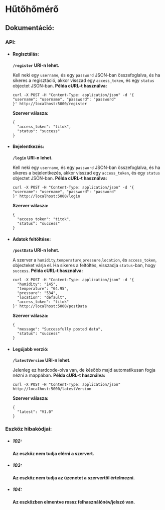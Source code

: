 # Hűtőhőmérő

## Dokumentáció:
### API:
 - #### **Regisztálás:** 
	**```/register``` URI-n lehet.**
  
	Kell neki egy ```username```, és egy ```password``` JSON-ban összefoglalva, és ha sikeres a regisztáció, akkor visszad egy ```access_token```, és egy ```status``` objectet JSON-ban.
	**Példa cURL-t használva:**
	```
	curl -X POST -H "Content-Type: application/json" -d '{
	"username": "username", "password": "password"
	}' http://localhost:5000/register
	```
	**Szerver válasza:**
	```
	{
	  "access_token": "titok",
	  "status": "success"
	}
	```
- #### **Bejelentkezés:** 
  **```/login``` URI-n lehet.**
  
  Kell neki egy ```username```, és egy ```password``` JSON-ban összefoglalva, és ha sikeres a bejelentkezés, akkor visszad egy ```access_token```, és egy ```status``` objectet JSON-ban.
**Példa cURL-t használva:**
	```
	curl -X POST -H "Content-Type: application/json" -d '{
	"username": "username", "password": "password"
	}' http://localhost:5000/login
	```
	**Szerver válasza:**
	```
	{
	  "access_token": "titok",
	  "status": "success"
	}
	```

  
- #### **Adatok feltöltése:** 
  **```/postData``` URI-n lehet.**
  
  A szerver a ```humidity```,```temperature```,```pressure```,```location```, és ```access_token```, objecteket várja el.
  Ha sikeres a feltöltés, visszadja ```status```-ban, hogy ```success```.
**Példa cURL-t használva:**
	```
	curl -X POST -H "Content-Type: application/json" -d '{
	  "humidity": "145",
	  "temperature": "64.95",
	  "pressure": "534",
	  "location": "default",
	  "access_token": "titok"
	}' http://localhost:5000/postData
	```
	**Szerver válasza:**
	```
	{
	  "message": "Successfully posted data",
	  "status": "success"
	}
	```

- #### **Legújabb verzió:** 
  **```/latestVersion``` URI-n lehet.**
  
  Jelenleg ez hardcode-olva van, de később majd automatikusan fogja nézni a mappában.
**Példa cURL-t használva:**
	```
	curl -X POST -H "Content-Type: application/json" http://localhost:5000/latestVersion
	```
	**Szerver válasza:**
	```
	{
	  "latest": "V1.0"
	}
	```

### Eszköz hibakódjai:
 - ##### **102:**
    **Az eszköz nem tudja elérni a szervert.**
    
 - ##### **103:**
    **Az eszköz nem tudja az üzenetet a szervertől értelmezni.**
    
 - ##### **104:**
    **Az eszközben elmentve rossz felhasználónév/jelszó van.**
    
